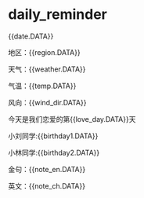 # daily_reminder

{{date.DATA}} 

地区：{{region.DATA}} 

天气：{{weather.DATA}} 

气温：{{temp.DATA}} 

风向：{{wind_dir.DATA}} 

今天是我们恋爱的第{{love_day.DATA}}天 

小刘同学:{{birthday1.DATA}} 

小林同学:{{birthday2.DATA}}


金句：{{note_en.DATA}} 

英文：{{note_ch.DATA}}
